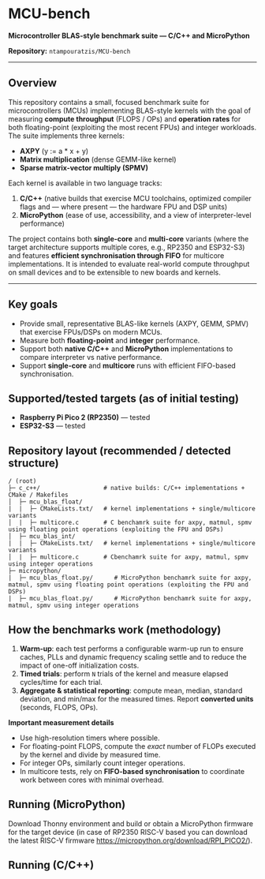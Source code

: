 # MCU-bench

**Microcontroller BLAS-style benchmark suite — C/C++ and MicroPython**

**Repository:** `ntampouratzis/MCU-bench`

---

## Overview

This repository contains a small, focused benchmark suite for microcontrollers (MCUs) implementing BLAS-style kernels with the goal of measuring **compute throughput** (FLOPS / OPs) and **operation rates** for both floating-point (exploiting the most recent FPUs) and integer workloads. The suite implements three kernels:

- **AXPY** (y := a \* x + y)
- **Matrix multiplication** (dense GEMM-like kernel)
- **Sparse matrix-vector multiply (SPMV)**

Each kernel is available in two language tracks:

1. **C/C++** (native builds that exercise MCU toolchains, optimized compiler flags and — where present — the hardware FPU and DSP units)
2. **MicroPython** (ease of use, accessibility, and a view of interpreter-level performance)

The project contains both **single-core** and **multi-core** variants (where the target architecture supports multiple cores, e.g., RP2350 and ESP32-S3) and features **efficient synchronisation through FIFO** for multicore implementations. It is intended to evaluate real-world compute throughput on small devices and to be extensible to new boards and kernels.

---

## Key goals

- Provide small, representative BLAS-like kernels (AXPY, GEMM, SPMV) that exercise FPUs/DSPs on modern MCUs.
- Measure both **floating-point** and **integer** performance.
- Support both **native C/C++** and **MicroPython** implementations to compare interpreter vs native performance.
- Support **single-core** and **multicore** runs with efficient FIFO-based synchronisation.

## Supported/tested targets (as of initial testing)

- **Raspberry Pi Pico 2 (RP2350)** — tested
- **ESP32-S3** — tested

## Repository layout (recommended / detected structure)

```
/ (root)
├─ c_c++/                  # native builds: C/C++ implementations + CMake / Makefiles
│  ├─ mcu_blas_float/             
|  |  ├─ CMakeLists.txt/   # kernel implementations + single/multicore variants
│  |  ├─ multicore.c       # C benchamrk suite for axpy, matmul, spmv using floating point operations (exploiting the FPU and DSPs)
│  ├─ mcu_blas_int/             
|  |  ├─ CMakeLists.txt/   # kernel implementations + single/multicore variants
│  |  ├─ multicore.c       # Cbenchamrk suite for axpy, matmul, spmv using integer operations
├─ micropython/          
|  ├─ mcu_blas_float.py/      # MicroPython benchamrk suite for axpy, matmul, spmv using floating point operations (exploiting the FPU and DSPs)
|  ├─ mcu_blas_float.py/      # MicroPython benchamrk suite for axpy, matmul, spmv using integer operations
```

## How the benchmarks work (methodology)
1. **Warm-up**: each test performs a configurable warm-up run to ensure caches, PLLs and dynamic frequency scaling settle and to reduce the impact of one-off initialization costs.
2. **Timed trials**: perform `N` trials of the kernel and measure elapsed cycles/time for each trial.
3. **Aggregate & statistical reporting**: compute mean, median, standard deviation, and min/max for the measured times. Report **converted units** (seconds, FLOPS, OPs).

**Important measurement details**
- Use high-resolution timers where possible.
- For floating-point FLOPS, compute the *exact* number of FLOPs executed by the kernel and divide by measured time.
- For integer OPs, similarly count integer operations.
- In multicore tests, rely on **FIFO-based synchronisation** to coordinate work between cores with minimal overhead.

## Running (MicroPython)
Download Thonny environment and build or obtain a MicroPython firmware for the target device (in case of RP2350 RISC-V based you can download the latest RISC-V firmware https://micropython.org/download/RPI_PICO2/).


## Running (C/C++)


